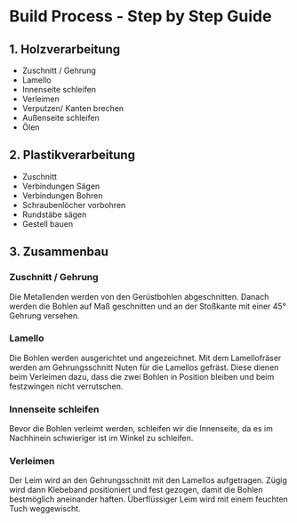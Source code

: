 <!--
SPDX-FileCopyrightText: regenholz <mail@regenholz.de>

SPDX-License-Identifier: CC-BY-SA-4.0
-->

# Build Process - Step by Step Guide

## 1. Holzverarbeitung
- Zuschnitt / Gehrung
- Lamello
- Innenseite schleifen
- Verleimen
- Verputzen/ Kanten brechen 
- Außenseite schleifen
- Ölen

## 2. Plastikverarbeitung
- Zuschnitt
- Verbindungen Sägen 
- Verbindungen Bohren
- Schraubenlöcher vorbohren
- Rundstäbe sägen
- Gestell bauen

## 3. Zusammenbau



### Zuschnitt / Gehrung
Die Metallenden werden von den Gerüstbohlen abgeschnitten. Danach werden die Bohlen auf Maß geschnitten und an der Stoßkante mit einer 45° Gehrung versehen.

### Lamello
Die Bohlen werden ausgerichtet und angezeichnet. Mit dem Lamellofräser werden am Gehrungsschnitt Nuten für die Lamellos gefräst. Diese dienen beim Verleimen dazu, dass die zwei Bohlen in Position bleiben und beim festzwingen nicht verrutschen.

### Innenseite schleifen
Bevor die Bohlen verleimt werden, schleifen wir die Innenseite, da es im Nachhinein schwieriger ist im Winkel zu schleifen. 

### Verleimen
Der Leim wird an den Gehrungsschnitt mit den Lamellos aufgetragen. Zügig wird dann Klebeband positioniert und fest gezogen, damit die Bohlen bestmöglich aneinander haften. Überflüssiger Leim wird mit einem feuchten Tuch weggewischt.

